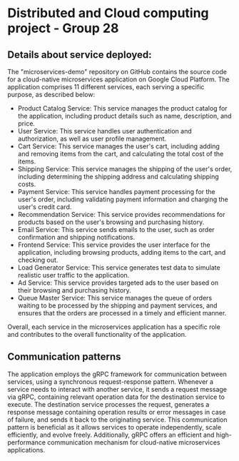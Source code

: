 # Distributed and Cloud computing project - Group 28

## Details about service deployed:
The "microservices-demo" repository on GitHub contains the source code for a cloud-native microservices application on Google Cloud Platform. The application comprises 11 different services, each serving a specific purpose, as described below:

* Product Catalog Service: This service manages the product catalog for the application, including product details such as name, description, and price.
* User Service: This service handles user authentication and authorization, as well as user profile management.
* Cart Service: This service manages the user's cart, including adding and removing items from the cart, and calculating the total cost of the items.
* Shipping Service: This service manages the shipping of the user's order, including determining the shipping address and calculating shipping costs.
* Payment Service: This service handles payment processing for the user's order, including validating payment information and charging the user's credit card.
* Recommendation Service: This service provides recommendations for products based on the user's browsing and purchasing history.
* Email Service: This service sends emails to the user, such as order confirmation and shipping notifications.
* Frontend Service: This service provides the user interface for the application, including browsing products, adding items to the cart, and checking out.
* Load Generator Service: This service generates test data to simulate realistic user traffic to the application.
* Ad Service: This service provides targeted ads to the user based on their browsing and purchasing history.
* Queue Master Service: This service manages the queue of orders waiting to be processed by the shipping and payment services, and ensures that the orders are processed in a timely and efficient manner.

Overall, each service in the microservices application has a specific role and contributes to the overall functionality of the application.

## Communication patterns

The application employs the gRPC framework for communication between services, using a synchronous request-response pattern. Whenever a service needs to interact with another service, it sends a request message via gRPC, containing relevant operation data for the destination service to execute. The destination service processes the request, generates a response message containing operation results or error messages in case of failure, and sends it back to the originating service. This communication pattern is beneficial as it allows services to operate independently, scale efficiently, and evolve freely. Additionally, gRPC offers an efficient and high-performance communication mechanism for cloud-native microservices applications.
